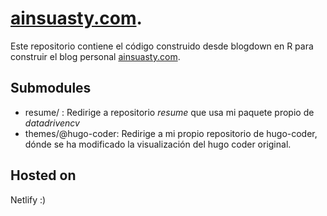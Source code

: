 # [ainsuasty.com](https://ainsuasty.com/).
Este repositorio contiene el código construido desde blogdown en R para construir el blog personal [ainsuasty.com](https://ainsuasty.com/).

## Submodules
- resume/ : Redirige a repositorio *resume* que usa mi paquete propio de _datadrivencv_ 
- themes/@hugo-coder: Redirige a mi propio repositorio de hugo-coder, dónde se ha modificado la visualización del hugo coder original.

## Hosted on 
Netlify :)
